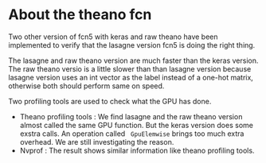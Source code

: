 
# About the theano fcn
Two other version of fcn5 with keras and raw theano have been implemented to verify that the lasagne version fcn5 is doing the right thing.

The lasagne and raw theano version are much faster than the keras version.
The raw theano versio is a little slower than than lasagne version because  lasagne version uses an int vector as the label instead of a one-hot matrix, otherwise both should perform same on speed.


Two profiling tools are used to check what the GPU has done.
* Theano profiling tools : We find lasagne and the raw theano version almost called the same GPU function.  But the keras version does some exstra  calls.   An operation called ` GpuElemwise` brings too much extra overhead. We are still investigating the reason.
* Nvprof :  The result shows similar information like theano profiling tools.
